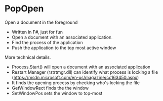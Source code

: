# PopOpen
Open a document in the foreground

* Written in F#, just for fun
* Open a document with an associated application.
* Find the process of the application
* Push the application to the top most active window


More technical details.

* Process.Start() will open a document with an associated application
* Restart Manager (rstrtmgr.dll) can identify what process is locking a file (https://msdn.microsoft.com/en-us/magazine/cc163450.aspx)
* It finds the opening process by checking who's locking the file
* GetWindowRect finds the the window
* SetWindowPos sets the window to top-most
